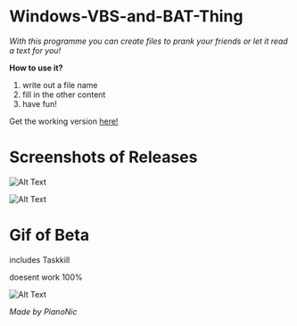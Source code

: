 # Windows-VBS-and-BAT-Thing

*With this programme you can create files to prank your friends or let it read a text for you!*

**How to use it?**
1. write out a file name
2. fill in the other content
3. have fun!

Get the working version [here!](https://github.com/Pianonic/Windows-VBS-and-BAT-Thing/releases/tag/VBS)

# Screenshots of Releases

![Alt Text](https://github.com/Pianonic/Windows-VBS-and-BAT-Thing/blob/main/Screenshots/1%20(1).png?raw=true)


![Alt Text](https://github.com/Pianonic/Windows-VBS-and-BAT-Thing/blob/main/Screenshots/2%20(1).png?raw=true) 


# Gif of Beta
includes Taskkill 

doesent work 100%

![Alt Text](https://raw.githubusercontent.com/Pianonic/Windows-VBS-and-BAT-Thing/main/Screenshots/1.gif) 


*Made by PianoNic*
